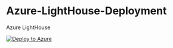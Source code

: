 # Azure-LightHouse-Deployment
Azure LightHouse

[![Deploy to Azure](https://aka.ms/deploytoazurebutton)](https://portal.azure.com/#create/Microsoft.Template/uri/https%3A%2F%2Fraw.githubusercontent.com/cldscle/Azure-LightHouse-Deployment/main/azure-deployment.json)
